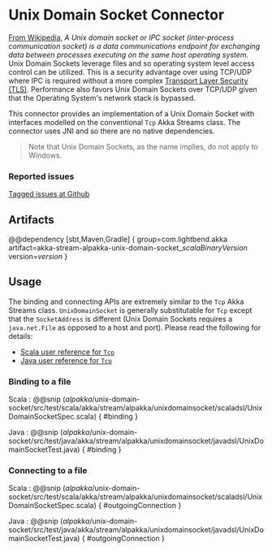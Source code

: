 # Unix Domain Socket Connector

[From Wikipedia](https://en.wikipedia.org/wiki/Unix_domain_socket), _A Unix domain socket or IPC socket (inter-process communication socket) is a data communications endpoint for exchanging data between processes executing on the same host operating system._ Unix Domain Sockets leverage files and so operating system level access control can be utilized. This is a security advantage over using TCP/UDP where IPC is required without a more complex [Transport Layer Security (TLS)](https://en.wikipedia.org/wiki/Transport_Layer_Security). Performance also favors Unix Domain Sockets over TCP/UDP given that the Operating System's network stack is bypassed.

This connector provides an implementation of a Unix Domain Socket with interfaces modelled on the conventional `Tcp` Akka Streams class. The connector uses JNI and so there are no native dependencies.

> Note that Unix Domain Sockets, as the name implies, do not apply to Windows.


### Reported issues

[Tagged issues at Github](https://github.com/akka/alpakka/labels/p%3Aunix-domain-socket)


## Artifacts

@@dependency [sbt,Maven,Gradle] {
  group=com.lightbend.akka
  artifact=akka-stream-alpakka-unix-domain-socket_$scalaBinaryVersion$
  version=$version$
}

## Usage

The binding and connecting APIs are extremely similar to the `Tcp` Akka Streams class. `UnixDomainSocket` is generally substitutable for `Tcp` except that the `SocketAddress` is different (Unix Domain Sockets requires a `java.net.File` as opposed to a host and port). Please read the following for details:

* [Scala user reference for `Tcp`](https://doc.akka.io/docs/akka/current/stream/stream-io.html?language=scala)
* [Java user reference for `Tcp`](https://doc.akka.io/docs/akka/current/stream/stream-io.html?language=java)

### Binding to a file

Scala
: @@snip ($alpakka$/unix-domain-socket/src/test/scala/akka/stream/alpakka/unixdomainsocket/scaladsl/UnixDomainSocketSpec.scala) { #binding }

Java
: @@snip ($alpakka$/unix-domain-socket/src/test/java/akka/stream/alpakka/unixdomainsocket/javadsl/UnixDomainSocketTest.java) { #binding }

### Connecting to a file

Scala
: @@snip ($alpakka$/unix-domain-socket/src/test/scala/akka/stream/alpakka/unixdomainsocket/scaladsl/UnixDomainSocketSpec.scala) { #outgoingConnection }

Java
: @@snip ($alpakka$/unix-domain-socket/src/test/java/akka/stream/alpakka/unixdomainsocket/javadsl/UnixDomainSocketTest.java) { #outgoingConnection }

